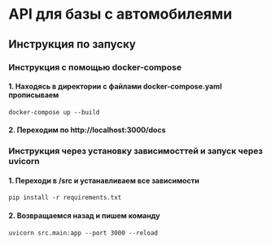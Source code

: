 # API для базы с автомобилеями
## Инструкция по запуску 
### Инструкция с помощью docker-compose
#### 1. Находясь в директории с файлами docker-compose.yaml прописываем
<code>docker-compose up --build</code>
#### 2. Переходим по http://localhost:3000/docs

### Инструкция через установку зависимосттей и запуск через uvicorn 
#### 1. Переходи в /src и устанавливаем все зависимости 
<code>pip install -r requirements.txt</code>
#### 2. Возвращаемся назад и пишем команду
<code>uvicorn src.main:app --port 3000 --reload</code>